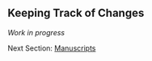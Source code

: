 ## Keeping Track of Changes

*Work in progress*

Next Section: [Manuscripts](https://github.com/mikblack/ga-good-practice/tree/main/6.Manuscripts)